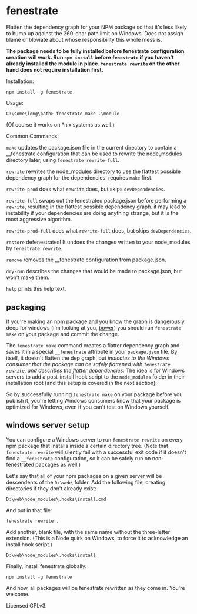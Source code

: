 
fenestrate
==========

Flatten the dependency graph for your NPM package so that it's less likely
to bump up against the 260-char path limit on Windows. Does not assign blame
or bloviate about whose responsibility this whole mess is.

**The package needs to be fully installed before fenestrate configuration 
creation will work. Run `npm install` before `fenestrate` if you haven't
already installed the module in place. `fenestrate rewrite` on the other hand
does not require installation first.**

Installation:

    npm install -g fenestrate

Usage:

    C:\some\long\path> fenestrate make .\module

(Of course it works on *nix systems as well.)

Common Commands:


`make`    updates the package.json file in the current directory to contain a
          __fenestrate configuration that can be used to rewrite the
          node_modules directory later, using `fenestrate rewrite-full`.

`rewrite` rewrites the node_modules directory to use the flattest possible
          dependency graph for the dependencies. requires `make` first.

`rewrite-prod` does what `rewrite` does, but skips `devDependencies`.

`rewrite-full` swaps out the fenestrated package.json before performing a
          `rewrite`, resulting in the flattest possible dependency graph.
          it may lead to instability if your dependencies are doing anything
          strange, but it is the most aggressive algorithm.

`rewrite-prod-full` does what `rewrite-full` does, but skips
          `devDependencies`.

`restore` defenestrates! It undoes the changes written to your node_modules by
          `fenestrate rewrite`.

`remove`  removes the __fenestrate configuration from package.json.

`dry-run` describes the changes that would be made to package.json, but won't
          make them.

`help`    prints this help text.

<!-- cut here -->

packaging
---------

If you're making an npm package and you know the graph is dangerously deep for windows (i'm looking at you, [bower](http://bower.io)) you should run `fenestrate make` on your package and commit the change.

The `fenestrate make` command creates a flatter dependency graph and saves it in a special `__fenestrate` attribute in your `package.json` file. By itself, it doesn't flatten the dep graph, but *indicates to the Windows consumer that the package can be safely flattened with `fenestrate rewrite`, and describes the flatter dependencies.* The idea is for Windows servers to add a post-install hook script to the `node_modules` folder in their installation root (and this setup is covered in the next section).

So by successfully running `fenestrate make` on your package before you publish it, you're letting Windows consumers know that your package is optimized for Windows, even if you can't test on Windows yourself.

windows server setup
--------------------

You can configure a Windows server to run `fenestrate rewrite` on every npm package that installs inside a certain directory tree. (Note that `fenestrate rewrite` will silently fail with a successful exit code if it doesn't find a `__fenestrate` configuration, so it can be safely run on non-fenestrated packages as well.)

Let's say that all of your npm packages on a given server will be descendents of the `D:\web\` folder. Add the following file, creating directories if they don't already exist:

    D:\web\node_modules\.hooks\install.cmd

And put in that file:

    fenestrate rewrite .

Add another, blank file, with the same name without the three-letter extension. (This is a Node quirk on Windows, to force it to acknowledge an install hook script.)

    D:\web\node_modules\.hooks\install

Finally, install fenestrate globally:

    npm install -g fenestrate

And now, all packages will be fenestrate rewritten as they come in. You're welcome.

Licensed GPLv3.
